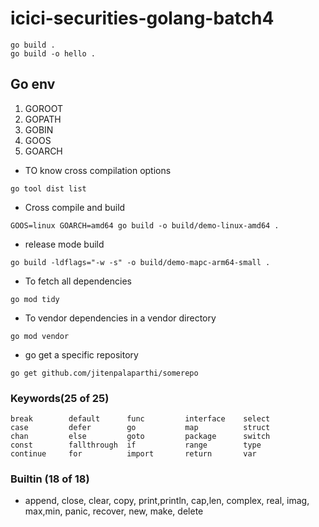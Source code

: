 # icici-securities-golang-batch4

``` 
go build .
go build -o hello .
```
## Go env
1. GOROOT 
2. GOPATH
3. GOBIN
4. GOOS
5. GOARCH

- TO know cross compilation options

```
go tool dist list
```

- Cross compile and build

```
GOOS=linux GOARCH=amd64 go build -o build/demo-linux-amd64 .
```

- release mode build

```
go build -ldflags="-w -s" -o build/demo-mapc-arm64-small .
```

- To fetch all dependencies

```
go mod tidy
```

- To vendor dependencies in a vendor directory

```
go mod vendor
```

- go get a specific repository

```
go get github.com/jitenpalaparthi/somerepo
```

### Keywords(25 of 25)
```
break        default      func         interface    select
case         defer        go           map          struct
chan         else         goto         package      switch
const        fallthrough  if           range        type
continue     for          import       return       var
```

### Builtin (18 of 18)
- append, close, clear, copy, print,println, cap,len, complex, real, imag, max,min, panic, recover, new, make, delete